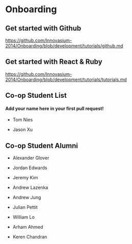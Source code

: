# Onboarding

## Get started with Github

https://github.com/Innovasium-2014/Onboarding/blob/development/tutorials/github.md

## Get started with React & Ruby

https://github.com/Innovasium-2014/Onboarding/blob/development/tutorials/tutorials.md

## Co-op Student List
#### Add your name here in your first pull request!
- Tom Nies

- Jason Xu

## Co-op Student Alumni

- Alexander Glover
- Jordan Edwards

- Jeremy Kim

- Andrew Lazenka

- Andrew Jung

- Julian Pettit

- William Lo

- Arham Ahmed

- Keren Chandran
